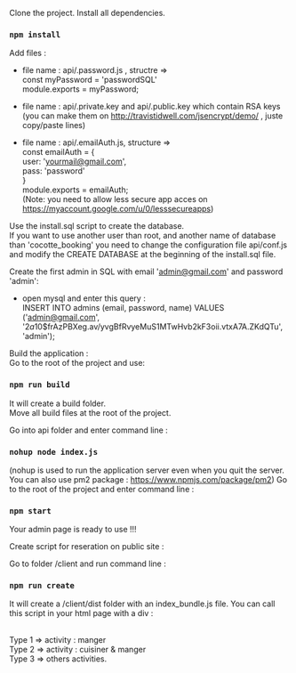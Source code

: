 Clone the project.
Install all dependencies.
### `npm install`

Add files : 
  - file name : api/.password.js , structre => <br>
const myPassword = 'passwordSQL'<br>
module.exports = myPassword;<br>

  - file name : api/.private.key and api/.public.key which contain RSA keys (you can make them on http://travistidwell.com/jsencrypt/demo/ , juste copy/paste lines) <br>
  - file name : api/.emailAuth.js, structure =><br>
const emailAuth = {<br>
  user: 'yourmail@gmail.com',<br>
  pass: 'password'<br>
}<br>
module.exports = emailAuth;<br>
(Note: you need to allow less secure app acces on https://myaccount.google.com/u/0/lesssecureapps)

Use the install.sql script to create the database.<br>
If you want to use another user than root, and another name of database than 'cocotte_booking' you need to change the configuration file api/conf.js and modify the CREATE DATABASE at the beginning of the install.sql file.<br>

Create the first admin in SQL with email 'admin@gmail.com' and password 'admin': <br>
  - open mysql and enter this query : <br>
INSERT INTO admins (email, password, name) VALUES ('admin@gmail.com', '$2a$10$frAzPBXeg.av/yvgBfRvyeMuS1MTwHvb2kF3oii.vtxA7A.ZKdQTu', 'admin');<br>

Build the application : <br>
Go to the root of the project and use:
### `npm run build`
It will create a build folder. <br>
Move all build files at the root of the project. <br>

Go into api folder and enter command line :
### `nohup node index.js`
(nohup is used to run the application server even when you quit the server. You can also use pm2 package : https://www.npmjs.com/package/pm2)
Go to the root of the project and enter command line :
### `npm start`

Your admin page is ready to use !!!

Create script for reseration on public site : 

Go to folder /client and run command line : 
### `npm run create`

It will create a /client/dist folder with an index_bundle.js file.
You can call this script in your html page with a div :<div id="app" type="1"></div><br>
Type 1 => activity : manger<br>
Type 2 => activity : cuisiner & manger<br>
Type 3 => others activities. <br>
